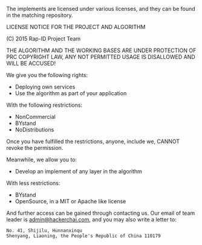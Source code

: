 The implements are licensed under various licenses, and they can be found in the
matching repository.

LICENSE NOTICE FOR THE PROJECT AND ALGORITHM

(C) 2015 Rap-ID Project Team

THE ALGORITHM AND THE WORKING BASES ARE UNDER PROTECTION OF PRC COPYRIGHT LAW,
ANY NOT PERMITTED USAGE IS DISALLOWED AND WILL BE ACCUSED!

We give you the following rights:

- Deploying own services
- Use the algorithm as part of your application

With the following restrictions:

- NonCommercial
- BYstand
- NoDistributions

Once you have fulfilled the restrictions, anyone, include we, CANNOT revoke the
permission.

Meanwhile, we allow you to:

- Develop an implement of any layer in the algorithm

With less restrictions:

- BYstand
- OpenSource, in a MIT or Apache like license

And further access can be gained through contacting us. Our email of team leader
is <admin@hackerchai.com>, and you may also write a letter to:

```
No. 41, Shijilu, Hunnanxinqu
Shenyang, Liaoning, the People's Republic of China 110179
```
